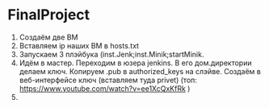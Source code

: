 # FinalProject

1. Создаём две ВМ
2. Вставляем ip наших ВМ в hosts.txt
3. Запускаем 3 плэйбука (inst.Jenk;inst.Minik;startMinik.
4. Идём в мастер. Переходим в юзера jenkins. В его дом.директории делаем ключ. Копируем .pub в authorized_keys на слэйве. Создаём в веб-интерфейсе ключ (вставляем туда privet) (топ: https://www.youtube.com/watch?v=ee1XcQxKfRk )
5. 
